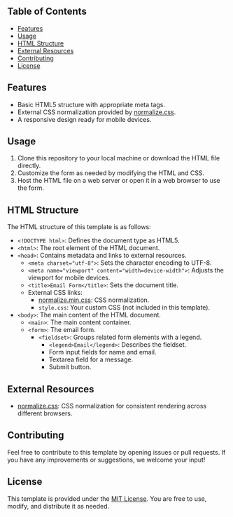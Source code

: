 ## Table of Contents

- [Features](#features)
- [Usage](#usage)
- [HTML Structure](#html-structure)
- [External Resources](#external-resources)
- [Contributing](#contributing)
- [License](#license)

## Features

- Basic HTML5 structure with appropriate meta tags.
- External CSS normalization provided by [normalize.css](https://github.com/necolas/normalize.css).
- A responsive design ready for mobile devices.

## Usage

1. Clone this repository to your local machine or download the HTML file directly.
2. Customize the form as needed by modifying the HTML and CSS.
3. Host the HTML file on a web server or open it in a web browser to use the form.

## HTML Structure

The HTML structure of this template is as follows:

- `<!DOCTYPE html>`: Defines the document type as HTML5.
- `<html>`: The root element of the HTML document.
- `<head>`: Contains metadata and links to external resources.
  - `<meta charset="utf-8">`: Sets the character encoding to UTF-8.
  - `<meta name="viewport" content="width=device-width">`: Adjusts the viewport for mobile devices.
  - `<title>Email Form</title>`: Sets the document title.
  - External CSS links:
    - [normalize.min.css](https://cdnjs.cloudflare.com/ajax/libs/normalize/8.0.1/normalize.min.css): CSS normalization.
    - `style.css`: Your custom CSS (not included in this template).
- `<body>`: The main content of the HTML document.
  - `<main>`: The main content container.
  - `<form>`: The email form.
    - `<fieldset>`: Groups related form elements with a legend.
      - `<legend>Email</legend>`: Describes the fieldset.
      - Form input fields for name and email.
      - Textarea field for a message.
      - Submit button.

## External Resources

- [normalize.css](https://github.com/necolas/normalize.css): CSS normalization for consistent rendering across different browsers.

## Contributing

Feel free to contribute to this template by opening issues or pull requests. If you have any improvements or suggestions, we welcome your input!

## License

This template is provided under the [MIT License](LICENSE). You are free to use, modify, and distribute it as needed.